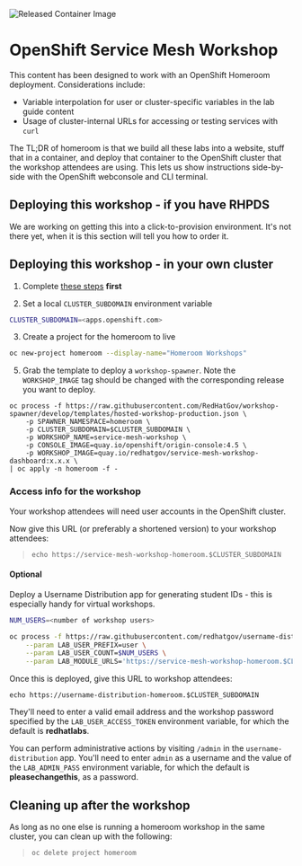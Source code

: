 ![Released Container Image](https://github.com/RedHatGov/service-mesh-workshop-dashboard/workflows/Released%20Container%20Image/badge.svg)

# OpenShift Service Mesh Workshop
This content has been designed to work with an OpenShift Homeroom deployment. Considerations include:
* Variable interpolation for user or cluster-specific variables in the lab guide content
* Usage of cluster-internal URLs for accessing or testing services with `curl`

The TL;DR of homeroom is that we build all these labs into a website, stuff that in a container, and deploy that container to the OpenShift cluster that the workshop attendees are using. This lets us show instructions side-by-side with the OpenShift webconsole and CLI terminal.

## Deploying this workshop - if you have RHPDS
We are working on getting this into a click-to-provision environment. It's not there yet, when it is this section will tell you how to order it.

## Deploying this workshop - in your own cluster
1. Complete [these steps](https://github.com/RedHatGov/service-mesh-workshop-code/tree/workshop-stable/deployment/workshop) **first**

2. Set a local `CLUSTER_SUBDOMAIN` environment variable
```bash
CLUSTER_SUBDOMAIN=<apps.openshift.com>
```
3. Create a project for the homeroom to live
```bash
oc new-project homeroom --display-name="Homeroom Workshops"
```
5. Grab the template to deploy a `workshop-spawner`. Note the `WORKSHOP_IMAGE` tag should be changed with the corresponding release you want to deploy.
```
oc process -f https://raw.githubusercontent.com/RedHatGov/workshop-spawner/develop/templates/hosted-workshop-production.json \
    -p SPAWNER_NAMESPACE=homeroom \
    -p CLUSTER_SUBDOMAIN=$CLUSTER_SUBDOMAIN \
    -p WORKSHOP_NAME=service-mesh-workshop \
    -p CONSOLE_IMAGE=quay.io/openshift/origin-console:4.5 \
    -p WORKSHOP_IMAGE=quay.io/redhatgov/service-mesh-workshop-dashboard:x.x.x \
| oc apply -n homeroom -f -
```

### Access info for the workshop
Your workshop attendees will need user accounts in the OpenShift cluster.

Now give this URL (or preferably a shortened version) to your workshop attendees:
>`echo https://service-mesh-workshop-homeroom.$CLUSTER_SUBDOMAIN`

#### Optional
Deploy a Username Distribution app for generating student IDs - this is especially handy for virtual workshops.
```bash
NUM_USERS=<number of workshop users>

oc process -f https://raw.githubusercontent.com/redhatgov/username-distribution/master/openshift/app-ephemeral.json \
    --param LAB_USER_PREFIX=user \
    --param LAB_USER_COUNT=$NUM_USERS \
    --param LAB_MODULE_URLS='https://service-mesh-workshop-homeroom.$CLUSTER_SUBDOMAIN;Workshop Dashboard' | oc apply -n homeroom -f -
```

Once this is deployed, give this URL to workshop attendees: 
```
echo https://username-distribution-homeroom.$CLUSTER_SUBDOMAIN
```

They'll need to enter a valid email address and the workshop password specified by the `LAB_USER_ACCESS_TOKEN` environment variable, for which the default is **redhatlabs**.

You can perform administrative actions by visiting `/admin` in the `username-distribution` app. You'll need to enter `admin` as a username and the value of the `LAB_ADMIN_PASS` environment variable, for which the default is **pleasechangethis**, as a password.

## Cleaning up after the workshop
As long as no one else is running a homeroom workshop in the same cluster, you can clean up with the following:
>`oc delete project homeroom`
